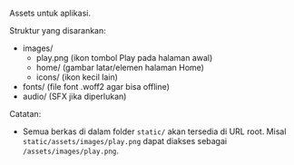 Assets untuk aplikasi.

Struktur yang disarankan:

- images/
  - play.png  (ikon tombol Play pada halaman awal)
  - home/     (gambar latar/elemen halaman Home)
  - icons/    (ikon kecil lain)
- fonts/      (file font .woff2 agar bisa offline)
- audio/      (SFX jika diperlukan)

Catatan:
- Semua berkas di dalam folder `static/` akan tersedia di URL root.
  Misal `static/assets/images/play.png` dapat diakses sebagai `/assets/images/play.png`.

